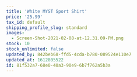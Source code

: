 ```yaml
---
title: 'White MYST Sport Shirt'
price: '25.99'
tax_id: default
shipping_profile_slug: standard
images:
  - Screen-Shot-2021-02-08-at-12.31.09-PM.png
stock: 10
stock_unlimited: false
updated_by: 842beb68-ffd5-4cda-b780-089524e110e7
updated_at: 1612805522
id: 81f532a7-68e0-40a3-90e9-6b7f762a5b3a
---
```

